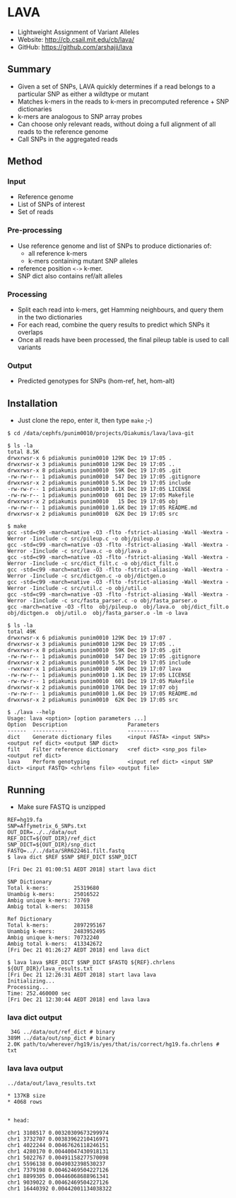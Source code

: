 LAVA
====
* Lightweight Assignment of Variant Alleles
* Website: <http://cb.csail.mit.edu/cb/lava/>
* GitHub: <https://github.com/arshajii/lava>

Summary
-------
* Given a set of SNPs, LAVA quickly determines if a read belongs to a particular
  SNP as either a wildtype or mutant
* Matches k-mers in the reads to k-mers in precomputed reference + SNP dictionaries
* k-mers are analogous to SNP array probes
* Can choose only relevant reads, without doing a full alignment of all reads to
  the reference genome
* Call SNPs in the aggregated reads

Method
------

### Input
- Reference genome
- List of SNPs of interest
- Set of reads

### Pre-processing
* Use reference genome and list of SNPs to produce dictionaries of:
    - all reference k-mers
    - k-mers containing mutant SNP alleles
* reference position `<->` k-mer.
* SNP dict also contains ref/alt alleles

### Processing
* Split each read into k-mers, get Hamming neighbours, and query them in the two dictionaries
* For each read, combine the query results to predict which SNPs it overlaps
* Once all reads have been processed, the final pileup table is used to call variants

### Output
- Predicted genotypes for SNPs (hom-ref, het, hom-alt)

Installation
------------
* Just clone the repo, enter it, then type `make` ;-)

```
$ cd /data/cephfs/punim0010/projects/Diakumis/lava/lava-git

$ ls -la
total 8.5K
drwxrwsr-x 6 pdiakumis punim0010 129K Dec 19 17:05 .
drwxrwsr-x 3 pdiakumis punim0010 129K Dec 19 17:05 ..
drwxrwsr-x 8 pdiakumis punim0010  59K Dec 19 17:05 .git
-rw-rw-r-- 1 pdiakumis punim0010  547 Dec 19 17:05 .gitignore
drwxrwsr-x 2 pdiakumis punim0010 5.5K Dec 19 17:05 include
-rw-rw-r-- 1 pdiakumis punim0010 1.1K Dec 19 17:05 LICENSE
-rw-rw-r-- 1 pdiakumis punim0010  601 Dec 19 17:05 Makefile
drwxrwsr-x 2 pdiakumis punim0010   15 Dec 19 17:05 obj
-rw-rw-r-- 1 pdiakumis punim0010 1.6K Dec 19 17:05 README.md
drwxrwsr-x 2 pdiakumis punim0010  62K Dec 19 17:05 src

$ make
gcc -std=c99 -march=native -O3 -flto -fstrict-aliasing -Wall -Wextra -Werror -Iinclude -c src/pileup.c -o obj/pileup.o
gcc -std=c99 -march=native -O3 -flto -fstrict-aliasing -Wall -Wextra -Werror -Iinclude -c src/lava.c -o obj/lava.o
gcc -std=c99 -march=native -O3 -flto -fstrict-aliasing -Wall -Wextra -Werror -Iinclude -c src/dict_filt.c -o obj/dict_filt.o
gcc -std=c99 -march=native -O3 -flto -fstrict-aliasing -Wall -Wextra -Werror -Iinclude -c src/dictgen.c -o obj/dictgen.o
gcc -std=c99 -march=native -O3 -flto -fstrict-aliasing -Wall -Wextra -Werror -Iinclude -c src/util.c -o obj/util.o
gcc -std=c99 -march=native -O3 -flto -fstrict-aliasing -Wall -Wextra -Werror -Iinclude -c src/fasta_parser.c -o obj/fasta_parser.o
gcc -march=native -O3 -flto  obj/pileup.o  obj/lava.o  obj/dict_filt.o  obj/dictgen.o  obj/util.o  obj/fasta_parser.o -lm -o lava

$ ls -la
total 49K
drwxrwsr-x 6 pdiakumis punim0010 129K Dec 19 17:07 .
drwxrwsr-x 3 pdiakumis punim0010 129K Dec 19 17:05 ..
drwxrwsr-x 8 pdiakumis punim0010  59K Dec 19 17:05 .git
-rw-rw-r-- 1 pdiakumis punim0010  547 Dec 19 17:05 .gitignore
drwxrwsr-x 2 pdiakumis punim0010 5.5K Dec 19 17:05 include
-rwxrwxr-x 1 pdiakumis punim0010  40K Dec 19 17:07 lava
-rw-rw-r-- 1 pdiakumis punim0010 1.1K Dec 19 17:05 LICENSE
-rw-rw-r-- 1 pdiakumis punim0010  601 Dec 19 17:05 Makefile
drwxrwsr-x 2 pdiakumis punim0010 176K Dec 19 17:07 obj
-rw-rw-r-- 1 pdiakumis punim0010 1.6K Dec 19 17:05 README.md
drwxrwsr-x 2 pdiakumis punim0010  62K Dec 19 17:05 src

$ ./lava --help
Usage: lava <option> [option parameters ...]
Option  Description                   Parameters
------  -----------                   ----------
dict    Generate dictionary files     <input FASTA> <input SNPs> <output ref dict> <output SNP dict>
filt    Filter reference dictionary   <ref dict> <snp_pos file> <output ref dict>
lava    Perform genotyping            <input ref dict> <input SNP dict> <input FASTQ> <chrlens file> <output file>
```

Running
-------

* Make sure FASTQ is unzipped

```
REF=hg19.fa
SNP=Affymetrix_6_SNPs.txt
OUT_DIR=../../data/out
REF_DICT=${OUT_DIR}/ref_dict
SNP_DICT=${OUT_DIR}/snp_dict
FASTQ=../../data/SRR622461.filt.fastq
$ lava dict $REF $SNP $REF_DICT $SNP_DICT

[Fri Dec 21 01:00:51 AEDT 2018] start lava dict

SNP Dictionary
Total k-mers:        25319680
Unambig k-mers:      25016522
Ambig unique k-mers: 73769
Ambig total k-mers:  303158

Ref Dictionary
Total k-mers:        2897295167
Unambig k-mers:      2483952495
Ambig unique k-mers: 70732240
Ambig total k-mers:  413342672
[Fri Dec 21 01:26:27 AEDT 2018] end lava dict

$ lava lava $REF_DICT $SNP_DICT $FASTQ ${REF}.chrlens ${OUT_DIR}/lava_results.txt
[Fri Dec 21 12:26:31 AEDT 2018] start lava lava
Initializing...
Processing...
Time: 252.460000 sec
[Fri Dec 21 12:30:44 AEDT 2018] end lava lava
```

### lava dict output

```
 34G ../data/out/ref_dict # binary
389M ../data/out/snp_dict # binary
2.0K path/to/wherever/hg19/is/yes/that/is/correct/hg19.fa.chrlens # txt
```

### lava lava output

```
../data/out/lava_results.txt

* 137KB size
* 4068 rows


* head:

chr1 3108517 0.00320309673299974
chr1 3732707 0.00383962210416971
chr1 4022244 0.00467626118246151
chr1 4280170 0.00440047430918131
chr1 5022767 0.00491158277570098
chr1 5596138 0.0049032398530237
chr1 7379198 0.00462469504227126
chr1 8899305 0.00446068688961341
chr1 9039022 0.00462469504227126
chr1 16440392 0.00442001134038322
```
